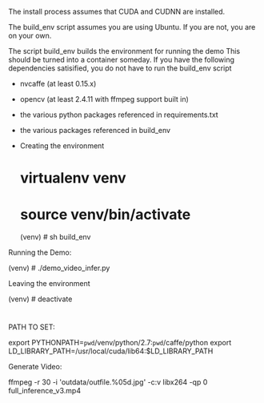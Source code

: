 
The install process assumes that CUDA and CUDNN are installed.

The build_env script assumes you are using Ubuntu.  If you are not, you
are on your own.

The script build_env builds the environment for running the demo
This should be turned into a container someday.  If you have the following
dependencies satisified, you do not have to run the build_env script

- nvcaffe (at least 0.15.x)
- opencv (at least 2.4.11 with ffmpeg support built in)
- the various python packages referenced in requirements.txt
- the various packages referenced in build_env

- Creating the environment

  # virtualenv venv
  # source venv/bin/activate
  (venv) # sh build_env

Running the Demo:

  (venv) # ./demo_video_infer.py <pedestrian video>

Leaving the environment

  (venv) # deactivate
  #


PATH TO SET:

export PYTHONPATH=`pwd`/venv/python/2.7:`pwd`/caffe/python
export LD_LIBRARY_PATH=/usr/local/cuda/lib64:$LD_LIBRARY_PATH


Generate Video:

ffmpeg -r 30 -i 'outdata/outfile.%05d.jpg' -c:v libx264 -qp 0 full_inference_v3.mp4
